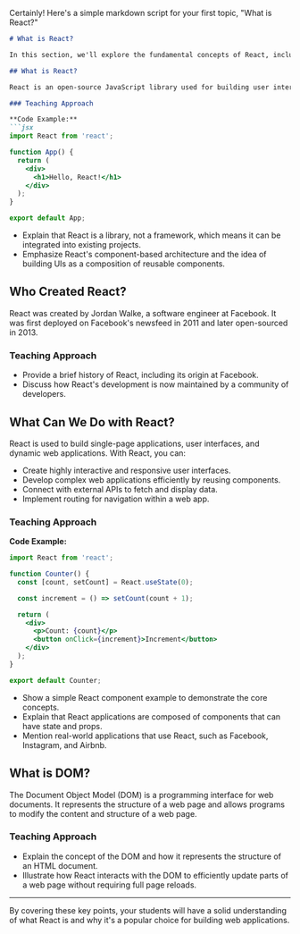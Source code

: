 Certainly! Here's a simple markdown script for your first topic, "What is React?"

```markdown
# What is React?

In this section, we'll explore the fundamental concepts of React, including its definition, its creator, what can be accomplished with React, and its relationship with the Document Object Model (DOM).

## What is React?

React is an open-source JavaScript library used for building user interfaces. It's a popular choice for creating interactive, dynamic, and reusable components in web applications.

### Teaching Approach

**Code Example:**
```jsx
import React from 'react';

function App() {
  return (
    <div>
      <h1>Hello, React!</h1>
    </div>
  );
}

export default App;
```

- Explain that React is a library, not a framework, which means it can be integrated into existing projects.
- Emphasize React's component-based architecture and the idea of building UIs as a composition of reusable components.

## Who Created React?

React was created by Jordan Walke, a software engineer at Facebook. It was first deployed on Facebook's newsfeed in 2011 and later open-sourced in 2013.

### Teaching Approach

- Provide a brief history of React, including its origin at Facebook.
- Discuss how React's development is now maintained by a community of developers.

## What Can We Do with React?

React is used to build single-page applications, user interfaces, and dynamic web applications. With React, you can:

- Create highly interactive and responsive user interfaces.
- Develop complex web applications efficiently by reusing components.
- Connect with external APIs to fetch and display data.
- Implement routing for navigation within a web app.

### Teaching Approach

**Code Example:**
```jsx
import React from 'react';

function Counter() {
  const [count, setCount] = React.useState(0);

  const increment = () => setCount(count + 1);

  return (
    <div>
      <p>Count: {count}</p>
      <button onClick={increment}>Increment</button>
    </div>
  );
}

export default Counter;
```

- Show a simple React component example to demonstrate the core concepts.
- Explain that React applications are composed of components that can have state and props.
- Mention real-world applications that use React, such as Facebook, Instagram, and Airbnb.

## What is DOM?

The Document Object Model (DOM) is a programming interface for web documents. It represents the structure of a web page and allows programs to modify the content and structure of a web page.

### Teaching Approach

- Explain the concept of the DOM and how it represents the structure of an HTML document.
- Illustrate how React interacts with the DOM to efficiently update parts of a web page without requiring full page reloads.

---

By covering these key points, your students will have a solid understanding of what React is and why it's a popular choice for building web applications.
```